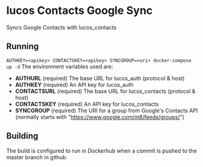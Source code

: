 # lucos Contacts Google Sync
Syncs Google Contacts with lucos_contacts

## Running
`AUTHKEY=<apikey> CONTACTSKEY=<apikey> SYNCGROUP=<uri> docker-compose up -d`
The environment variables used are:
* **AUTHURL** (required) The base URL for lucos_auth (protocol & host)
* **AUTHKEY** (required) An API key for lucos_auth
* **CONTACTSURL** (required) The base URL for lucos_contacts (protocol & host)
* **CONTACTSKEY** (required) An API key for lucos_contacts
* **SYNCGROUP** (required) The URI for a group from Google's Contacts API (normally starts with "https://www.google.com/m8/feeds/groups/")

## Building
The build is configured to run in Dockerhub when a commit is pushed to the master branch in github.